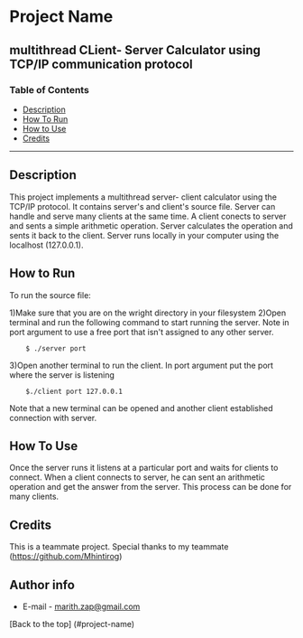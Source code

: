 # Project Name
multithread CLient- Server Calculator using TCP/IP communication protocol
---

### Table of Contents

- [Description](#description)
- [How To Run](#how-to-run)
- [How to Use](#how-to-use)
- [Credits](#credits)

---
## Description

This project implements a multithread server- client calculator using the TCP/IP protocol. It contains server's and client's source file. Server can handle and serve many clients at the same time. A client conects to server and sents a simple arithmetic operation. Server calculates the operation and sents it back to the client. Server runs locally in your computer using the localhost (127.0.0.1).

## How to Run

 To run the source file:

1)Make sure that you are on the wright directory in your filesystem 
2)Open terminal and run the following command to start running the server. Note in port argument to use a free port that isn't assigned to any other server.


```
    $ ./server port
```
3)Open another terminal to run the client. In port argument put the port where the server is listening
```
    $./client port 127.0.0.1
```
Note that a new terminal can be opened and another client established connection with server.

## How To Use

Once the server runs it listens at a particular port and waits for clients to connect. When a client connects to server, he can sent an arithmetic operation and get the answer from the server. This process can be done for many clients.


## Credits

This is a teammate project. Special thanks to my teammate (https://github.com/Mhintirog)

## Author info 

- E-mail - marith.zap@gmail.com

[Back to the top] (#project-name)

